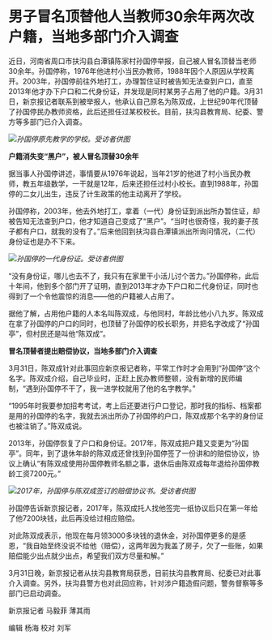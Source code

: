 # 男子冒名顶替他人当教师30余年两次改户籍，当地多部门介入调查

近日，河南省周口市扶沟县白潭镇陈家村孙国停举报，自己被人冒名顶替当老师30余年。孙国停称，1976年他进村小当民办教师，1988年因个人原因从学校离开。2003年，孙国停前往外地打工，办理暂住证时被告知无法查到户口，直至2013年他才办下户口和二代身份证，并发现是同村某男子占用了他的户籍。3月31日，新京报记者联系到被举报人，他承认自己原名为陈双成，上世纪90年代顶替了孙国停民办教师资格，此后还担任过某校校长。目前，扶沟县教育局、纪委、警方等多部门已介入调查。

![](https://inews.gtimg.com/news_bt/Ol5kQkzjNeR2yF6K19nfnkd3iqikJPRvaIHxXOgNlJVfoAA/1000)_孙国停原先教学的学校。受访者供图_

**户籍消失变“黑户”，被人冒名顶替30余年**

据当事人孙国停讲述，事情要从1976年说起，当年21岁的他进了村小当民办教师，教五年级数学，一干就是12年，后来还担任过村小校长。直到1988年，孙国停的二女儿出生，违反了计生政策的他主动离开了学校。

孙国停称，2003年，他去外地打工，拿着（一代）身份证到派出所办暂住证，却被告知无法查到户口，他才知道自己变成了“黑户”。“当时也很奇怪，我的妻子孩子都有户口，就我的没有了。”后来他回到扶沟县白潭镇派出所询问情况，（二代）身份证也是办不下来。

![](https://inews.gtimg.com/news_bt/OY4EHDlMTc_UKAZXsNg8DWLrlE1yQchLWMSm8Jq11Ft2wAA/1000)_孙国停的一代身份证。受访者供图_

“没有身份证，哪儿也去不了，我只有在家里干小活儿讨个苦力。”孙国停称，此后十年间，他到多个部门开了证明，直到2013年才办下户口和二代身份证，同时也得到了一个令他震惊的消息——他的户籍被人占用了。

据他了解，占用他户籍的人本名叫陈双成，与他同村，年龄比他小八九岁。陈双成在拿了孙国停的户口的同时，也顶替了孙国停的校长职务，并把名字改成了“孙国亭”，但村民还是叫他“陈双成”。

**冒名顶替者提出赔偿协议，当地多部门介入调查**

3月31日，陈双成针对此事回应新京报记者称，平常工作时才会用到“孙国停”这个名字。陈双成介绍，自己毕业时，正赶上民办教师整顿，没有新增的民师编制，“遇到孙国停不干了，我一进学校就用了他的名字教学。”

“1995年时我要参加招考考试，考上后还要进行户口登记，那时我的指标、档案都是用的孙国停的名字，我就去派出所办了孙国停的户口，陈双成那个名字的身份证也被注销了。”陈双成说。

2013年，孙国停恢复了户口和身份证。2017年，陈双成把户籍又变更为“孙国亭”。同年，到了退休年龄的陈双成还曾找到孙国停签了一份讲和的赔偿协议，协议上确认“有陈双成使用孙国停教师名额之事，退休后由陈双成每年退给孙国停教龄工资7200元。”

![](https://inews.gtimg.com/news_bt/OO9NL1x5VRVvBWsqFuCa53MbAf7cq2Cjrldkl4fTMaDzcAA/1000)_2017年，孙国停与陈双成签订的赔偿协议书。受访者供图_

孙国停告诉新京报记者，2017年，陈双成托人找他签完一纸协议后只在第一年给了他7200块钱，此后再没给过相应赔偿。

对此陈双成表示，他现在每月领3000多块钱的退休金，对孙国停更多的是感恩，“我自始至终没说不给他（赔偿），这两年因为我盖了房子，欠了一些账，如果赔偿能少出点就少出点，希望我们双方尽量和解。”

3月31日晚，新京报记者从扶沟县教育局获悉，目前扶沟县教育局、纪委已对此事介入调查。另外，扶沟县警方也对此回应称，针对涉户籍造假问题，警务督察等多部门已启动调查。

新京报记者 马毅菲 薄其雨

编辑 杨海 校对 刘军

